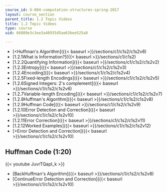 ```yaml
---
course_id: 6-004-computation-structures-spring-2017
layout: course_section
parent_title: 1.2 Topic Videos
title: 1.2 Topic Videos
type: course
uid: 66889e3c3ee3a40935d5ae63bee525a8

---
```


*   [<Huffman's Algorithm]({{< baseurl >}}/sections/c1/c1s2/c1s2v8)
*   [1.2.1What is Information?]({{< baseurl >}}/sections/c1/c1s2)
*   [1.2.2Quantifying Information]({{< baseurl >}}/sections/c1/c1s2/c1s2v2)
*   [1.2.3Entropy]({{< baseurl >}}/sections/c1/c1s2/c1s2v3)
*   [1.2.4Encoding]({{< baseurl >}}/sections/c1/c1s2/c1s2v4)
*   [1.2.5Fixed-length Encodings]({{< baseurl >}}/sections/c1/c1s2/c1s2v5)
*   [1.2.6Signed Integers: 2's complement]({{< baseurl >}}/sections/c1/c1s2/c1s2v6)
*   [1.2.7Variable-length Encoding]({{< baseurl >}}/sections/c1/c1s2/c1s2v7)
*   [1.2.8Huffman's Algorithm]({{< baseurl >}}/sections/c1/c1s2/c1s2v8)
*   [1.2.9Huffman Code]({{< baseurl >}}/sections/c1/c1s2/c1s2v9)
*   [1.2.10Error Detection and Correction]({{< baseurl >}}/sections/c1/c1s2/c1s2v10)
*   [1.2.11Error Correction]({{< baseurl >}}/sections/c1/c1s2/c1s2v11)
*   [1.2.12Worked Examples]({{< baseurl >}}/sections/c1/c1s2/c1s2v12)
*   [\>Error Detection and Correction]({{< baseurl >}}/sections/c1/c1s2/c1s2v10)

Huffman Code (1:20)
-------------------

{{< youtube JuvrTQapI_k >}}

*   [BackHuffman's Algorithm]({{< baseurl >}}/sections/c1/c1s2/c1s2v8)
*   [ContinueError Detection and Correction]({{< baseurl >}}/sections/c1/c1s2/c1s2v10)